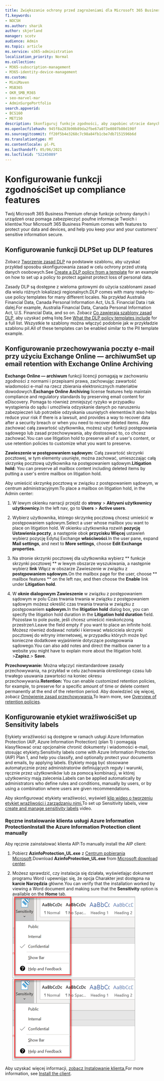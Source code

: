 ```yaml
---
title: Zwiększanie ochrony przed zagrożeniami dla Microsoft 365 Business Premium
f1.keywords:
- NOCSH
ms.author: sharik
author: skjerland
manager: scotv
audience: Admin
ms.topic: article
ms.service: o365-administration
localization_priority: Normal
ms.collection:
- M365-subscription-management
- M365-identity-device-management
ms.custom:
- MiniMaven
- MSB365
- OKR_SMB_M365
- seo-marvel-mar
- AdminSurgePortfolio
search.appverid:
- BCS160
- MET150
description: Skonfiguruj funkcje zgodności, aby zapobiec utracie danych i zapewnić bezpieczeństwo poufnych informacji Twoich i Twoich klientów.
ms.openlocfilehash: 945f8a283b90b89da2fbe67a073e0807b80d198f
ms.sourcegitcommit: ff20f5b4e3268c7c98a84fb1cbe7db7151596b6d
ms.translationtype: MT
ms.contentlocale: pl-PL
ms.lasthandoff: 05/06/2021
ms.locfileid: "52245089"
---
```

# <a name="set-up-compliance-features"></a><span data-ttu-id="7d88a-103">Konfigurowanie funkcji zgodności</span><span class="sxs-lookup"><span data-stu-id="7d88a-103">Set up compliance features</span></span>

<span data-ttu-id="7d88a-104">Twój Microsoft 365 Business Premium oferuje funkcje ochrony danych i urządzeń oraz pomaga zabezpieczyć poufne informacje Twoich i klientów.</span><span class="sxs-lookup"><span data-stu-id="7d88a-104">Your Microsoft 365 Business Premium comes with features to protect your data and devices, and help you keep your and your customers' sensitive information secure.</span></span>

## <a name="set-up-dlp-features"></a><span data-ttu-id="7d88a-105">Konfigurowanie funkcji DLP</span><span class="sxs-lookup"><span data-stu-id="7d88a-105">Set up DLP features</span></span>

<span data-ttu-id="7d88a-106">Zobacz [Tworzenie zasad DLP](../compliance/create-a-dlp-policy-from-a-template.md) na podstawie szablonu, aby uzyskać przykład sposobu skonfigurowania zasad w celu ochrony przed utratą danych osobowych.</span><span class="sxs-lookup"><span data-stu-id="7d88a-106">See [Create a DLP policy from a template](../compliance/create-a-dlp-policy-from-a-template.md) for an example on how to set up a policy to protect against protect loss of personal data.</span></span> 
  
<span data-ttu-id="7d88a-107">Zasady DLP są dostępne z wieloma gotowymi do użycia szablonami zasad dla wielu różnych lokalizacji regionalnych.</span><span class="sxs-lookup"><span data-stu-id="7d88a-107">DLP comes with many ready-to-use policy templates for many different locales.</span></span> <span data-ttu-id="7d88a-108">Na przykład Australia Financial Data, Canada Personal Information Act, Us.S. Financial Data i tak dalej.</span><span class="sxs-lookup"><span data-stu-id="7d88a-108">For example, Australia Financial Data, Canada Personal Information Act, U.S. Financial Data, and so on.</span></span> <span data-ttu-id="7d88a-109">Zobacz [Co zawierają szablony zasad DLP,](../compliance/what-the-dlp-policy-templates-include.md) aby uzyskać pełną listę.</span><span class="sxs-lookup"><span data-stu-id="7d88a-109">See [What the DLP policy templates include](../compliance/what-the-dlp-policy-templates-include.md) for a full list.</span></span> <span data-ttu-id="7d88a-110">Wszystkie te szablony można włączyć podobnie jak w przykładzie szablonu piI.</span><span class="sxs-lookup"><span data-stu-id="7d88a-110">All of these templates can be enabled similar to the PII template example.</span></span> 
  
## <a name="set-up-email-retention-with-exchange-online-archiving"></a><span data-ttu-id="7d88a-111">Konfigurowanie przechowywania poczty e-mail przy użyciu Exchange Online — archiwum</span><span class="sxs-lookup"><span data-stu-id="7d88a-111">Set up email retention with Exchange Online Archiving</span></span>

 <span data-ttu-id="7d88a-112">**Exchange Online — archiwum** funkcji licencji pomagają w zachowaniu zgodności z normami i przepisami prawa, zachowując zawartość wiadomości e-mail na rzecz zbierania elektronicznych materiałów dowodowych.</span><span class="sxs-lookup"><span data-stu-id="7d88a-112">**Exchange Online Archiving** license features help maintain compliance and regulatory standards by preserving email content for eDiscovery.</span></span> <span data-ttu-id="7d88a-113">Pomaga to również zmniejszyć ryzyko w przypadku wystąpienia do sądu i umożliwia odzyskanie danych po naruszeniu zabezpieczeń lub potrzebie odzyskania usuniętych elementów.</span><span class="sxs-lookup"><span data-stu-id="7d88a-113">It also helps reduce your risk if there is a lawsuit, and provides a way to recover data after a security breach or when you need to recover deleted items.</span></span> <span data-ttu-id="7d88a-114">Aby zachować całą zawartość użytkownika, możesz użyć funkcji postępowania sądowego lub zasad przechowywania, aby dostosować to, co chcesz zachować.</span><span class="sxs-lookup"><span data-stu-id="7d88a-114">You can use litigation hold to preserve all of a user's content, or use retention policies to customize what you want to preserve.</span></span>
  
<span data-ttu-id="7d88a-115">**Zawieszenie w postępowaniem sądowym:** Całą zawartość skrzynki pocztowej, w tym elementy usunięte, można zachować, umieszczając całą skrzynkę pocztową użytkownika na postępowaniem sądowym.</span><span class="sxs-lookup"><span data-stu-id="7d88a-115">**Litigation hold:** You can preserve all mailbox content including deleted items by putting a user's entire mailbox on litigation hold.</span></span> 
    
<span data-ttu-id="7d88a-116">Aby umieścić skrzynkę pocztową w związku z postępowaniem sądowym, w centrum administracyjnym:</span><span class="sxs-lookup"><span data-stu-id="7d88a-116">To place a mailbox on litigation hold, in the Admin center:</span></span>
    
1. <span data-ttu-id="7d88a-117">W lewym okienku narracji przejdź do **strony** \> **Aktywni użytkownicy użytkownicy.**</span><span class="sxs-lookup"><span data-stu-id="7d88a-117">In the left nav, go to **Users** \> **Active users**.</span></span>
    
2. <span data-ttu-id="7d88a-118">Wybierz użytkownika, którego skrzynkę pocztową chcesz umieścić w postępowaniem sądowym.</span><span class="sxs-lookup"><span data-stu-id="7d88a-118">Select a user whose mailbox you want to place on litigation hold.</span></span> <span data-ttu-id="7d88a-119">W okienku użytkownika rozwiń **pozycję Ustawienia poczty**, a następnie obok **przycisku Więcej** ustawień wybierz pozycję Edytuj Exchange **właściwości**.</span><span class="sxs-lookup"><span data-stu-id="7d88a-119">In the user pane, expand **Mail settings**, and next to **More settings**, choose **Edit Exchange properties**.</span></span>
    
3. <span data-ttu-id="7d88a-120">Na stronie skrzynki pocztowej dla użytkownika wybierz \*\* funkcje skrzynki pocztowej \*\* w lewym obszarze wyszukiwania, a następnie wybierz **link** Włącz w obszarze Zawieszenie w związku z **postępowaniem sądowym.**</span><span class="sxs-lookup"><span data-stu-id="7d88a-120">On the mailbox page for the user, choose \*\* mailbox features \*\* on the left nav, and then choose the **Enable** link under **Litigation hold**.</span></span>
    
4. <span data-ttu-id="7d88a-121">W **oknie dialogowym Zawieszenie** w związku z postępowaniem sądowym w polu Czas trwania trwania w związku z postępowaniem sądowym możesz określić czas trwania trwania w związku z postępowaniem **sądowym.**</span><span class="sxs-lookup"><span data-stu-id="7d88a-121">In the **litigation hold** dialog box, you can specify the litigation hold duration in the **Litigation hold duration** field.</span></span> <span data-ttu-id="7d88a-122">Pozostaw to pole puste, jeśli chcesz umieścić nieskończoną przestrzeń.</span><span class="sxs-lookup"><span data-stu-id="7d88a-122">Leave the field empty if you want to place an infinite hold.</span></span> <span data-ttu-id="7d88a-123">Możesz również dodawać notatki i kierować właściciela skrzynki pocztowej do witryny internetowej, w przypadku których może być konieczne dodatkowe wyjaśnienie dotyczące postępowania sądowego.</span><span class="sxs-lookup"><span data-stu-id="7d88a-123">You can also add notes and direct the mailbox owner to a website you might have to explain more about the litigation hold.</span></span> <span data-ttu-id="7d88a-124">\>**Zapisz**.</span><span class="sxs-lookup"><span data-stu-id="7d88a-124">\> **Save**.</span></span>
    
<span data-ttu-id="7d88a-125">**Przechowywanie:** Można włączyć niestandardowe zasady przechowywania, na przykład w celu zachowania określonego czasu lub trwałego usuwania zawartości na koniec okresu przechowywania.</span><span class="sxs-lookup"><span data-stu-id="7d88a-125">**Retention:** You can enable customized retention policies, for example, to preserve for a specific amount of time or delete content permanently at the end of the retention period.</span></span> <span data-ttu-id="7d88a-126">Aby dowiedzieć się więcej, zobacz [Omówienie zasad przechowywania.](../compliance/retention.md)</span><span class="sxs-lookup"><span data-stu-id="7d88a-126">To learn more, see [Overview of retention policies](../compliance/retention.md).</span></span>

## <a name="set-up-sensitivity-labels"></a><span data-ttu-id="7d88a-127">Konfigurowanie etykiet wrażliwości</span><span class="sxs-lookup"><span data-stu-id="7d88a-127">Set up Sensitivity labels</span></span>

<span data-ttu-id="7d88a-128">Etykiety wrażliwości są dostępne w ramach usługi Azure Information Protection (AIP, Azure Information Protection) (plan 1) i pomagają klasyfikować oraz opcjonalnie chronić dokumenty i wiadomości e-mail, stosując etykiety.</span><span class="sxs-lookup"><span data-stu-id="7d88a-128">Sensitivity labels come with Azure Information Protection (AIP) Plan 1, and help you classify, and optionally protect your documents and emails, by applying labels.</span></span> <span data-ttu-id="7d88a-129">Etykiety mogą być stosowane automatycznie przez administratorów definiujących reguły i warunki, ręcznie przez użytkowników lub za pomocą kombinacji, w której użytkownicy mają zalecenia.</span><span class="sxs-lookup"><span data-stu-id="7d88a-129">Labels can be applied automatically by administrators who define rules and conditions, manually by users, or by using a combination where users are given recommendations.</span></span>

<span data-ttu-id="7d88a-130">Aby skonfigurować etykiety wrażliwości, wyświetl [klip wideo o tworzeniu etykiet wrażliwości i zarządzaniu nimi.](../business-video/create-sensitivity-labels.md)</span><span class="sxs-lookup"><span data-stu-id="7d88a-130">To set up Sensitivity labels, view [create and manage sensitivity labels](../business-video/create-sensitivity-labels.md) video.</span></span>



### <a name="install-the-azure-information-protection-client-manually"></a><span data-ttu-id="7d88a-131">Ręczne instalowanie klienta usługi Azure Information Protection</span><span class="sxs-lookup"><span data-stu-id="7d88a-131">Install the Azure Information Protection client manually</span></span>

<span data-ttu-id="7d88a-132">Aby ręcznie zainstalować klienta AIP:</span><span class="sxs-lookup"><span data-stu-id="7d88a-132">To manually install the AIP client:</span></span>

1. <span data-ttu-id="7d88a-133">Pobierz **AzinfoProtection_UL.exe** z [Centrum pobierania Microsoft](https://www.microsoft.com/download/details.aspx?id=53018).</span><span class="sxs-lookup"><span data-stu-id="7d88a-133">Download **AzinfoProtection_UL.exe** from [Microsoft download center](https://www.microsoft.com/download/details.aspx?id=53018).</span></span>
 
2. <span data-ttu-id="7d88a-134">Możesz sprawdzić, czy instalacja się działała, wyświetlając  dokument programu Word i upewnijąc się, że opcja Charakter jest dostępna na **karcie Narzędzia** główne.</span><span class="sxs-lookup"><span data-stu-id="7d88a-134">You can verify that the installation worked by viewing a Word document and making sure that the **Sensitivity** option is available on the **Home** tab.</span></span>
<br/><span data-ttu-id="7d88a-135">![Lista rozwijana na karcie Ochrona w dokumencie programu Word.](../media/word-sensitivity.png)</span><span class="sxs-lookup"><span data-stu-id="7d88a-135">![Protection tab drop-down in a Word document.](../media/word-sensitivity.png)</span></span>

<span data-ttu-id="7d88a-136">Aby uzyskać więcej informacji, [zobacz Instalowanie klienta.](/azure/information-protection/infoprotect-tutorial-step3)</span><span class="sxs-lookup"><span data-stu-id="7d88a-136">For more information, see [Install the client](/azure/information-protection/infoprotect-tutorial-step3).</span></span>